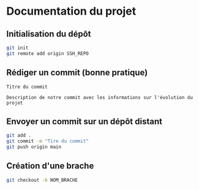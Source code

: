 # Documentation du projet

## Initialisation du dépôt

```bash
git init
git remote add origin SSH_REPO
```

## Rédiger un commit (bonne pratique)

```
Titre du commit

Description de notre commit avec les informations sur l'évolution du projet
```

## Envoyer un commit sur un dépôt distant

```bash
git add .
git commit -m "Tire du commit"
git push origin main
```

## Création d'une brache

```bash
git checkout -b NOM_BRACHE
```